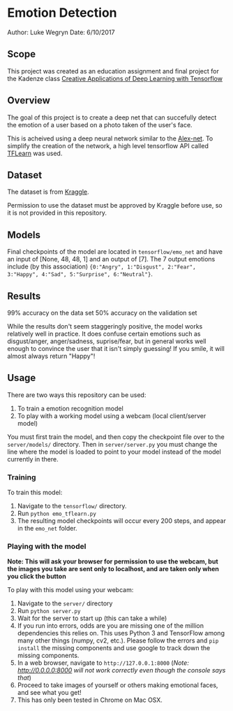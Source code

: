 # Emotion Detection

Author: Luke Wegryn
Date: 6/10/2017

## Scope

This project was created as an education assignment and final project for the Kadenze class [Creative Applications of Deep Learning with Tensorflow](https://www.kadenze.com/courses/creative-applications-of-deep-learning-with-tensorflow-iv)

## Overview

The goal of this project is to create a deep net that can succefully detect the emotion of a user based on a photo taken of the user's face. 

This is acheived using a deep neural network similar to the [Alex-net](https://github.com/tflearn/tflearn/blob/master/examples/images/alexnet.py). To simplify the creation of the network, a high level tensorflow API called [TFLearn](https://github.com/tflearn/tflearn) was used.

## Dataset

The dataset is from [Kraggle](https://www.kaggle.com/c/challenges-in-representation-learning-facial-expression-recognition-challenge/leaderboard). 

Permission to use the dataset must be approved by Kraggle before use, so it is not provided in this repository.

## Models

Final checkpoints of the model are located in `tensorflow/emo_net` and have an input of [None, 48, 48, 1] and an output of [7]. The 7 output emotions include (by this association) `{0:"Angry", 1:"Disgust", 2:"Fear", 3:"Happy", 4:"Sad", 5:"Surprise", 6:"Neutral"}`.

## Results

99% accuracy on the data set
50% accuracy on the validation set

While the results don't seem staggeringly positive, the model works relatively well in practice. It does confuse certain emotions such as disgust/anger, anger/sadness, suprise/fear, but in general works well enough to convince the user that it isn't simply guessing! If you smile, it will almost always return "Happy"!

## Usage

There are two ways this repository can be used:

1. To train a emotion recognition model
2. To play with a working model using a webcam (local client/server model)

You must first train the model, and then copy the checkpoint file over to the `server/models/` directory. Then in `server/server.py` you must change the line where the model is loaded to point to your model instead of the model currently in there.

### Training

To train this model:

1. Navigate to the `tensorflow/` directory.
2. Run `python emo_tflearn.py`
3. The resulting model checkpoints will occur every 200 steps, and appear in the `emo_net` folder.

### Playing with the model

**Note: This will ask your browser for permission to use the webcam, but the images you take are sent only to localhost, and are taken only when you click the button**

To play with this model using your webcam:

1. Navigate to the `server/` directory
2. Run `python server.py`
3. Wait for the server to start up (this can take a while)
4. If you run into errors, odds are you are missing one of the million dependencies this relies on. This uses Python 3 and TensorFlow among many other things (numpy, cv2, etc.). Please follow the errors and `pip install` the missing components and use google to track down the missing components.
4. In a web browser, navigate to `http://127.0.0.1:8000` (*Note: http://0.0.0.0:8000 will not work correctly even though the console says that*)
4. Proceed to take images of yourself or others making emotional faces, and see what you get!
5. This has only been tested in Chrome on Mac OSX.

